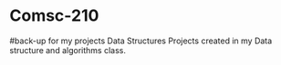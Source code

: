 # Comsc-210
#back-up for my projects 
Data Structures Projects created in my Data structure and algorithms class. 

